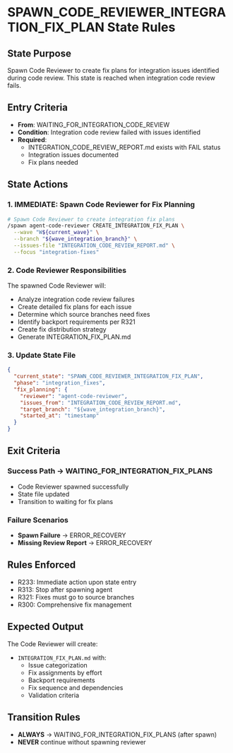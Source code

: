 # SPAWN_CODE_REVIEWER_INTEGRATION_FIX_PLAN State Rules

## State Purpose
Spawn Code Reviewer to create fix plans for integration issues identified during code review. This state is reached when integration code review fails.

## Entry Criteria
- **From**: WAITING_FOR_INTEGRATION_CODE_REVIEW
- **Condition**: Integration code review failed with issues identified
- **Required**: 
  - INTEGRATION_CODE_REVIEW_REPORT.md exists with FAIL status
  - Integration issues documented
  - Fix plans needed

## State Actions

### 1. IMMEDIATE: Spawn Code Reviewer for Fix Planning
```bash
# Spawn Code Reviewer to create integration fix plans
/spawn agent-code-reviewer CREATE_INTEGRATION_FIX_PLAN \
  --wave "W${current_wave}" \
  --branch "${wave_integration_branch}" \
  --issues-file "INTEGRATION_CODE_REVIEW_REPORT.md" \
  --focus "integration-fixes"
```

### 2. Code Reviewer Responsibilities
The spawned Code Reviewer will:
- Analyze integration code review failures
- Create detailed fix plans for each issue
- Determine which source branches need fixes
- Identify backport requirements per R321
- Create fix distribution strategy
- Generate INTEGRATION_FIX_PLAN.md

### 3. Update State File
```json
{
  "current_state": "SPAWN_CODE_REVIEWER_INTEGRATION_FIX_PLAN",
  "phase": "integration_fixes",
  "fix_planning": {
    "reviewer": "agent-code-reviewer",
    "issues_from": "INTEGRATION_CODE_REVIEW_REPORT.md",
    "target_branch": "${wave_integration_branch}",
    "started_at": "timestamp"
  }
}
```

## Exit Criteria

### Success Path → WAITING_FOR_INTEGRATION_FIX_PLANS
- Code Reviewer spawned successfully
- State file updated
- Transition to waiting for fix plans

### Failure Scenarios
- **Spawn Failure** → ERROR_RECOVERY
- **Missing Review Report** → ERROR_RECOVERY

## Rules Enforced
- R233: Immediate action upon state entry
- R313: Stop after spawning agent
- R321: Fixes must go to source branches
- R300: Comprehensive fix management

## Expected Output
The Code Reviewer will create:
- `INTEGRATION_FIX_PLAN.md` with:
  - Issue categorization
  - Fix assignments by effort
  - Backport requirements
  - Fix sequence and dependencies
  - Validation criteria

## Transition Rules
- **ALWAYS** → WAITING_FOR_INTEGRATION_FIX_PLANS (after spawn)
- **NEVER** continue without spawning reviewer
